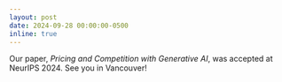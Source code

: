 ```yaml
---
layout: post
date: 2024-09-28 00:00:00-0500
inline: true
---
```


Our paper, _Pricing and Competition with Generative AI_, was accepted at NeurIPS 2024. See you in Vancouver!

